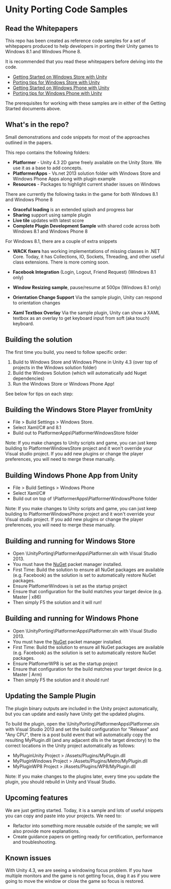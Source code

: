 # Unity Porting Code Samples

## Read the Whitepapers

This repo has been created as reference code samples for a set of whitepapers produced to help developers in 
porting their Unity games to Windows 8.1 and Windows Phone 8.

It is recommended that you read these whitepapers before delving into the code.

- [Getting Started on Windows Store with Unity](http://aka.ms/unityWinStoreStart)
- [Porting tips for Windows Store with Unity](http://aka.ms/unityWinStoreTips)
- [Getting Started on Windows Phone with Unity](http://aka.ms/unitywpstart)
- [Porting tips for Windows Phone with Unity](http://aka.ms/unityWPTips)


The prerequisites for working with these samples are in either of the Getting Started documents above. 

## What's in the repo?

Small demonstrations and code snippets for most of the approaches outlined in the papers.  

This repo contains the following folders:

-  **Platformer** - Unity 4.3 2D game freely available on the Unity Store. We use it as a base to add concepts. 
-  **PlatformerApps** - Vs.net 2013 solution folder with Windows Store and Windows Phone Apps along with plugin example
-  **Resources** -  Packages to highlight current shader issues on Windows


There are currently the following tasks in the game for both Windows 8.1 and Windows Phone 8

- **Graceful loading** is an extended splash and progress bar
- **Sharing** support using sample plugin
- **Live tile** updates with latest score
- **Complete Plugin Development Sample** with shared code across both Windows 8.1 and Windows Phone 8

For Windows 8.1, there are a couple of extra snippets 

- **WACK fixers** has working implementations of missing classes in .NET Core. Today, it has Collections, IO, Sockets, Threading, and other useful class extensions. There is more coming soon. 
- **Facebook Integration** (Login, Logout, Friend Request) (Windows 8.1 only)

- **Window Resizing sample**, pause/resume at 500px (Windows 8.1 only)

- **Orientation Change Support** Via the sample plugin, Unity can respond to orientation changes
- **Xaml Textbox Overlay** Via the sample plugin, Unity can show a XAML textbox as an overlay to get keyboard input from soft (aka touch) keyboard.  


## Building the solution ##

The first time you build, you need to follow specific order:

1. Build to Windows Store and Windows Phone in Unity 4.3 (over top of projects in the Windows solution folder)
2. Build the Windows Solution (which will automatically add Nuget dependencies)
3. Run the Windows Store or Windows Phone App!

See below for tips on each step:  

## Building the Windows Store Player fromUnity 

- File > Build Settings > Windows Store. 
- Select Xaml/C# and 8.1
- Build out to PlatformerApps\PlatformerWindowsStore folder

Note: If you make changes to Unity scripts and game, you can just keep building to PlatformerWindowsStore project and it won't override your Visual studio project. 
If you  add new plugins or change the player preferences, you will need to merge these manually.    

## Building Windows Phone App from Unity

- File > Build Settings > Windows Phone
- Select Xaml/C# 
- Build out on top of \PlatformerApps\PlatformerWindowsPhone folder

Note: If you make changes to Unity scripts and game, you can just keep building to PlatformerWindowsPhone project and it won't override your Visual studio project. 
If you  add new plugins or change the player preferences, you will need to merge these manually.  

## Building and running for Windows Store

- Open \UnityPorting\PlatformerApps\Platformer.sln with Visual Studio 2013. 
- You must have the [NuGet](http://www.nuget.org/) packet manager installed.<br/>
- First Time: Build the solution to ensure all NuGet packages are available (e.g. Facebook) as the solution is set to automatically restore NuGet packages.
- Ensure PlatfomerWindows is set as the startup project
- Ensure that configuration for the build matches your target device (e.g. Master | x86)
- Then simply F5 the solution and it will run!

## Building and running for Windows Phone

- Open \UnityPorting\PlatformerApps\Platformer.sln with Visual Studio 2013. 
- You must have the [NuGet](http://www.nuget.org/) packet manager installed.<br/>
- First Time: Build the solution to ensure all NuGet packages are available (e.g. Facebook) as the solution is set to automatically restore NuGet packages.
- Ensure PlatfomerWP8 is set as the startup project
- Ensure that configuration for the build matches your target device (e.g. Master | Arm)
- Then simply F5 the solution and it should run!

## Updating the Sample Plugin

The plugin binary outputs are included in the Unity project automatically, but you can update and easily have Unity get the updated plugins.

To build the plugin, open the \UnityPorting\PlatformerApps\Platformer.sln with Visual Studio 2013 
and set the build configuration for "Release" and "Any CPU", there is a post build event that will automatically copy the resulting MyPlugin.dll (and any adjacent dlls in the target directory) to the correct locations in the Unity project automatically as follows:

- MyPluginUnity Project > /Assets/Plugins/MyPlugin.dll 
- MyPluginWindows Project > /Assets/Plugins/Metro/MyPlugin.dll
- MyPluginWP8 Project > /Assets/Plugins/WP8/MyPlugin.dll

Note: If you make changes to the plugins later, every time you update the plugin, you should rebuild in Unity and Visual Studio. 

## Upcoming features  ##
We are just getting started. Today, it is a sample and lots of useful snippets you can copy and paste into your projects.  We need  to: 
- Refactor into something more reusable outside of the sample; we will also provide more explanations.   
- Create guidance papers on getting ready for certification, performance and troubleshooting.  

## Known issues ##

With Unity 4.3, we are seeing a windowing focus problem. If you have multiple monitors and the game is not getting focus, drag it as if you were going to move the window or close the game so focus is restored.  
